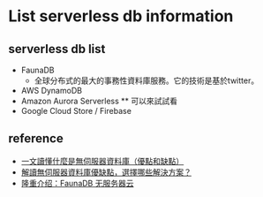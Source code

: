 # List serverless db information

## serverless db list
  * FaunaDB
    * 全球分布式的最大的事務性資料庫服務。它的技術是基於twitter。
  * AWS DynamoDB
  * Amazon Aurora Serverless ** 可以來試試看 
  * Google Cloud Store / Firebase

## reference
  * [一文讀懂什麼是無伺服器資料庫（優點和缺點）](https://read01.com/NyMmGxE.html)
  * [解讀無伺服器資料庫優缺點，選擇哪些解決方案？](https://read01.com/4DxJx2G.html#.XK2hkOszbEY)
  * [隆重介绍：FaunaDB 无服务器云](https://www.infoq.cn/article/faunadb-serverless)
